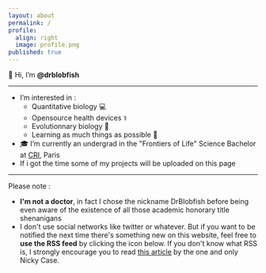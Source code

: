 ```yaml
---
layout: about
permalink: /
profile:
  align: right
  image: profile.png
published: true
---
```


👋 Hi, I’m **@drblobfish**

---------------------------

- I’m interested in :
  - Quantitative biology 💻
  - Opensource health devices ⚕️
  - Evolutionnary biology 🧬
  - Learning as much things as possible 📖
- 🎓 I’m currently an undergrad in the "Frontiers of Life" Science Bachelor at [CRI](https://cri-paris.org/en), Paris
- If i got the time some of my projects will be uploaded on this page


----------
Please note :

- **I'm not a doctor**, in fact I chose the nickname DrBlobfish before being even aware of the existence of all those academic honorary title shenanigans
- I don't use social networks like twitter or whatever. But if you want to be notified the next time there's something new on this website, feel free to **use the RSS feed** by clicking the icon below. If you don't know what RSS is, I strongly encourage you to read [this article](https://blog.ncase.me/posts/back-to-the-future-with-rss/) by the one and only Nicky Case.
